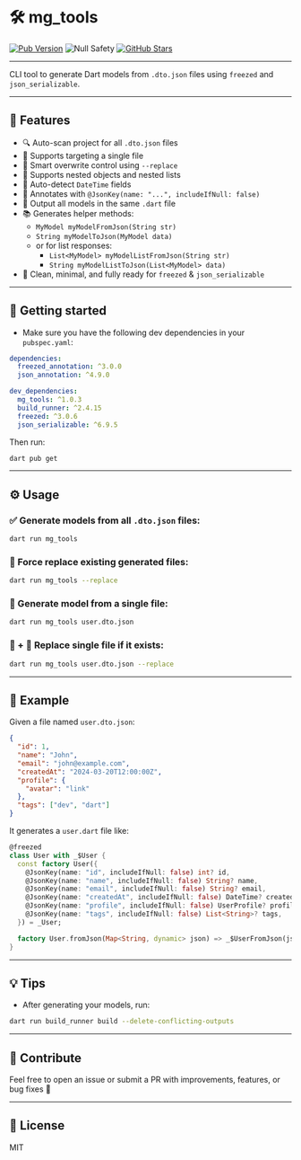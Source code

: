 # 🛠 mg_tools
[![Pub Version](https://img.shields.io/pub/v/mg_tools.svg)](https://pub.dev/packages/mg_tools)
![Null Safety](https://img.shields.io/badge/null_safety-%E2%9C%85-green)
[![GitHub Stars](https://img.shields.io/github/stars/mohamadalghanem474/mg_tools?style=social)](https://github.com/mohamadalghanem474/mg_tools)

---
CLI tool to generate Dart models from `.dto.json` files using `freezed` and `json_serializable`.

---

## 🚀 Features

- 🔍 Auto-scan project for all `.dto.json` files
- 📄 Supports targeting a single file
- 🔄 Smart overwrite control using `--replace`
- 🧩 Supports nested objects and nested lists
- 📆 Auto-detect `DateTime` fields
- 🔑 Annotates with `@JsonKey(name: "...", includeIfNull: false)`
- 📃 Output all models in the same `.dart` file
- 📚 Generates helper methods:
  - `MyModel myModelFromJson(String str)`
  - `String myModelToJson(MyModel data)`
  - or for list responses:
    - `List<MyModel> myModelListFromJson(String str)`
    - `String myModelListToJson(List<MyModel> data)`
- 🐣 Clean, minimal, and fully ready for `freezed` & `json_serializable`

---

## 🧰 Getting started
- Make sure you have the following dev dependencies in your `pubspec.yaml`:
```yaml
dependencies:
  freezed_annotation: ^3.0.0
  json_annotation: ^4.9.0
```
```yaml
dev_dependencies:
  mg_tools: ^1.0.3
  build_runner: ^2.4.15
  freezed: ^3.0.6
  json_serializable: ^6.9.5
```

Then run:

```bash
dart pub get
```
---

## ⚙️ Usage

### ✅ Generate models from all `.dto.json` files:
```bash
dart run mg_tools
```

### 🔁 Force replace existing generated files:
```bash
dart run mg_tools --replace
```

### 🎯 Generate model from a single file:
```bash
dart run mg_tools user.dto.json
```

### 🎯 + 🔁 Replace single file if it exists:
```bash
dart run mg_tools user.dto.json --replace
```

---

## 📁 Example

Given a file named `user.dto.json`:

```json
{
  "id": 1,
  "name": "John",
  "email": "john@example.com",
  "createdAt": "2024-03-20T12:00:00Z",
  "profile": {
    "avatar": "link"
  },
  "tags": ["dev", "dart"]
}
```

It generates a `user.dart` file like:

```dart
@freezed
class User with _$User {
  const factory User({
    @JsonKey(name: "id", includeIfNull: false) int? id,
    @JsonKey(name: "name", includeIfNull: false) String? name,
    @JsonKey(name: "email", includeIfNull: false) String? email,
    @JsonKey(name: "createdAt", includeIfNull: false) DateTime? createdAt,
    @JsonKey(name: "profile", includeIfNull: false) UserProfile? profile,
    @JsonKey(name: "tags", includeIfNull: false) List<String>? tags,
  }) = _User;

  factory User.fromJson(Map<String, dynamic> json) => _$UserFromJson(json);
}
```

---

## 💡 Tips

- After generating your models, run:

```bash
dart run build_runner build --delete-conflicting-outputs
```

---


## 📣 Contribute

Feel free to open an issue or submit a PR with improvements, features, or bug fixes 🚀

---

## 📄 License

MIT
